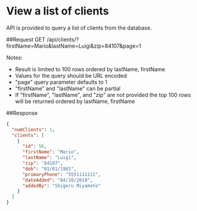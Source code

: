 # View a list of clients

API is provided to query a list of clients from the database.

##Request
GET /api/clients/?firstName=Mario&lastName=Luigi&zip=84107&page=1

Notes:

- Result is limited to 100 rows ordered by lastName, firstName
- Values for the query should be URL encoded
- "page" query parameter defaults to 1
- "firstName" and "lastName" can be partial
- If "firstName", "lastName", and "zip" are not provided the top 100 rows will be returned ordered by lastName, firstName

##Response

```json
{
  "numClients": 1,
  "clients": [
    {
      "id": 56,
      "firstName": "Mario",
      "lastName": "Luigi",
      "zip": "84107",
      "dob": "01/01/1981",
      "primaryPhone": "5551111111",
      "dateAdded": "04/28/2019",
      "addedBy": "Shigeru Miyamoto"
    }
  ]
}
```
